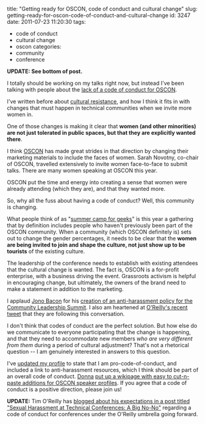 title: "Getting ready for OSCON, code of conduct and cultural change"
slug: getting-ready-for-oscon-code-of-conduct-and-cultural-change
id: 3247
date: 2011-07-23 11:20:30
tags: 
- code of conduct
- cultural change
- oscon
categories: 
- community
- conference

**UPDATE: See bottom of post.**

I totally should be working on my talks right now, but instead I've been talking with people about the [lack of a code of conduct for OSCON](http://blog.nerdchic.net/archives/705/).

I've written before about [cultural resistance](http://www.chesnok.com/daily/2010/02/08/unlocking-the-clubhouse-cultural-resistance-and-learning-communitiesand/), and how I think it fits in with changes that must happen in technical communities when we invite more women in. 

One of those changes is making it clear that **women (and other minorities) are not just tolerated in public spaces, but that they are explicitly wanted there**. 

I think [OSCON](https://en.oreilly.com/oscon2011) has made great strides in that direction by changing their marketing materials to include the faces of women. Sarah Novotny, co-chair of OSCON, travelled extensively to invite women face-to-face to submit talks. There are many women speaking at OSCON this year.

OSCON put the time and energy into creating a sense that women were already attending (which they are), and that they wanted more. 

So, why all the fuss about having a code of conduct? Well, this community is changing. 

What people think of as "[summer camp for geeks](http://www.linux.com/archive/feed/118347)" is this year a gathering that by definition includes people who haven't previously been part of the OSCON community. When a community (which OSCON definitely is) sets out to change the gender percentages, it needs to be clear that the **women are being invited to join and shape the culture, not just show up to be tourists** of the existing culture. 

The leadership of the conference needs to establish with existing attendees that the cultural change is wanted. The fact is, OSCON is a for-profit enterprise, with a business driving the event. Grassroots activism is helpful in encouraging change, but ultimately, the owners of the brand need to make a statement in addition to the marketing. 

I applaud [Jono Bacon](http://blog.nerdchic.net/archives/705/#comment-266856) for his [creation of an anti-harassment policy for the Community Leadership Summit](http://www.communityleadershipsummit.com/about/harassment/). I also am heartened at [O'Reilly's recent tweet](https://twitter.com/#!/oscon/status/94845627279749120) that they are following this conversation.

I don't think that codes of conduct are the perfect solution. But how else do we communicate to everyone participating that the change is happening, and that they need to accommodate new members *who are very different from them* during a period of cultural adjustment? That's not a rhetorical question -- I am genuinely interested in answers to this question.

I've [updated my profile](http://www.oscon.com/oscon2011/profile/6486) to state that I am pro-code-of-conduct, and included a link to anti-harassment resources, which I think should be part of an overall code of conduct. [Donna](http://twitter.com/kattekrab) [put up a wikipage with easy to cut-n-paste additions for OSCON speaker profiles](http://geekfeminism.wikia.com/wiki/OSCON2011_Voluntary_Code_of_Conduct). If you agree that a code of conduct is a positive direction, please join us!

**UPDATE:** Tim O'Reilly has [blogged about his expectations in a post titled "Sexual Harassment at Technical Conferences: A Big No-No"](http://radar.oreilly.com/2011/07/sexual-harassment-at-technical.html) regarding a code of conduct for conferences under the O'Reilly umbrella going forward.
